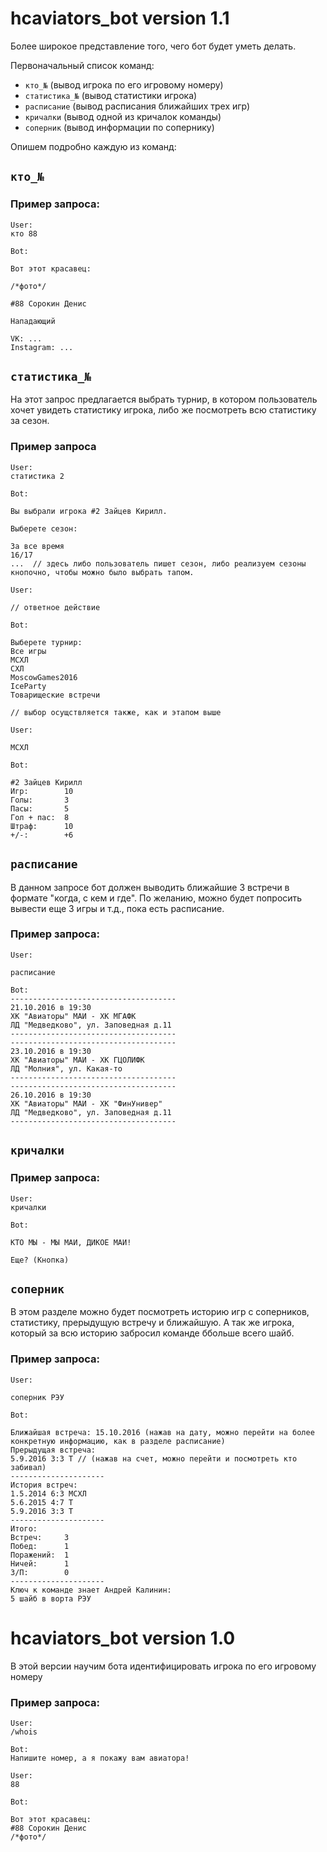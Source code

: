 # hcaviators_bot version 1.1
Более широкое представление того, чего бот будет уметь делать.

Первоначальный список команд:

* `кто_№` (вывод игрока по его игровому номеру)
* `статистика_№` (вывод статистики игрока)
* `расписание` (вывод расписания ближайших трех игр)
* `кричалки` (вывод одной из кричалок команды)
* `соперник` (вывод информации по сопернику)

Опишем подробно каждую из команд:

## `кто_№`
### Пример запроса:
```
User:
кто 88

Bot:

Вот этот красавец:

/*фото*/

#88 Сорокин Денис

Нападающий

VK: ...
Instagram: ...

```

## `статистика_№`
На этот запрос предлагается выбрать турнир, в котором пользователь хочет увидеть статистику игрока, либо же посмотреть всю статистику за сезон.
### Пример запроса
```
User:
статистика 2

Bot:

Вы выбрали игрока #2 Зайцев Кирилл.

Выберете сезон:

За все время
16/17
...  // здесь либо пользователь пишет сезон, либо реализуем сезоны кнопочно, чтобы можно было выбрать тапом.

User:

// ответное действие 

Bot:

Выберете турнир:
Все игры
МСХЛ
СХЛ
MoscowGames2016
IceParty
Товарищеские встречи

// выбор осущствляется также, как и этапом выше

User:

МСХЛ

Bot:

#2 Зайцев Кирилл
Игр:        10
Голы:       3
Пасы:       5
Гол + пас:  8
Штраф:      10
+/-:        +6
```

## `расписание`
В данном запросе бот должен выводить ближайшие 3 встречи в формате "когда, с кем и где". По желанию, можно будет попросить вывести еще 3 игры и т.д., пока есть расписание.
### Пример запроса:
```
User:

расписание 

Bot:
-------------------------------------
21.10.2016 в 19:30
ХК "Авиаторы" МАИ - ХК МГАФК
ЛД "Медведково", ул. Заповедная д.11
-------------------------------------
-------------------------------------
23.10.2016 в 19:30
ХК "Авиаторы" МАИ - ХК ГЦОЛИФК
ЛД "Молния", ул. Какая-то
-------------------------------------
-------------------------------------
26.10.2016 в 19:30
ХК "Авиаторы" МАИ - ХК "ФинУнивер"
ЛД "Медведково", ул. Заповедная д.11
-------------------------------------
```
## `кричалки`
### Пример запроса:
```
User:
кричалки

Bot:

КТО МЫ - МЫ МАИ, ДИКОЕ МАИ!

Еще? (Кнопка)
```
## `соперник`
В этом разделе можно будет посмотреть историю игр с соперников, статистику, прерыдущую встречу и ближайшую. А так же игрока, который за всю историю забросил команде ббольше всего шайб.
### Пример запроса:
```
User:

соперник РЭУ

Bot:

Ближайшая встреча: 15.10.2016 (нажав на дату, можно перейти на более конкретную информацию, как в разделе расписание)
Прерыдущая встреча:
5.9.2016 3:3 T // (нажав на счет, можно перейти и посмотреть кто забивал)
---------------------
История встреч:
1.5.2014 6:3 МСХЛ
5.6.2015 4:7 Т
5.9.2016 3:3 T
---------------------
Итого:
Встреч:     3
Побед:      1
Поражений:  1
Ничей:      1
З/П:        0
---------------------
Ключ к команде знает Андрей Калинин:
5 шайб в ворта РЭУ
```

# hcaviators_bot version 1.0
В этой версии научим бота идентифицировать игрока по его игровому номеру

### Пример запроса:
```
User:
/whois

Bot:
Напишите номер, а я покажу вам авиатора!

User:
88

Bot:

Вот этот красавец:
#88 Сорокин Денис
/*фото*/

```
